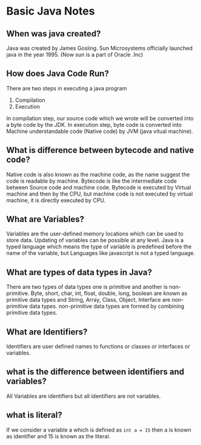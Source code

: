 # Basic Java Notes

## When was java created?
Java was created by James Gosling. Sun Microsystems officially launched java in the year 1995. (Now sun is a part of Oracle .Inc)

## How does Java Code Run?
There are two steps in executing a java program
1. Compilation
2. Execution

In compilation step, our source code which we wrote will be converted into a byte code by the JDK. In execution step, byte code is converted into Machine understandable code (Native code) by JVM (java vitual machine).

## What is difference between bytecode and native code?
Native code is also known as the machine code, as the name suggest the code is readable by machine. Bytecode is like the intermediate code between Source code and machine code. Bytecode is executed by Virtual machine and then by the CPU, but machine code is not executed by virtual machine, it is directly executed by CPU.

## What are Variables?
Variables are the user-defined memory locations which can be used to store data. Updating of variables can be possible at any level.
Java is a typed language which means the type of variable is predefined before the name of the variable, but Languages like javascript is not a typed language.

## What are types of data types in Java?
There are two types of data types one is primitive and another is non-primitive.
Byte, short, char, int, float, double, long, boolean are known as primitive data types and String, Array, Class, Object, Interface are non-primitive data types. non-primitive data types are formed by combining primitive data types.

## What are Identifiers?
Identifiers are user defined names to functions or classes or interfaces or variables.

## what is the difference between identifiers and variables?
All Variables are identifiers but all identifiers are not variables.

## what is literal?
If we consider a variable a which is defined as `int a = 15` then a is known as identifier and 15 is known as the literal.